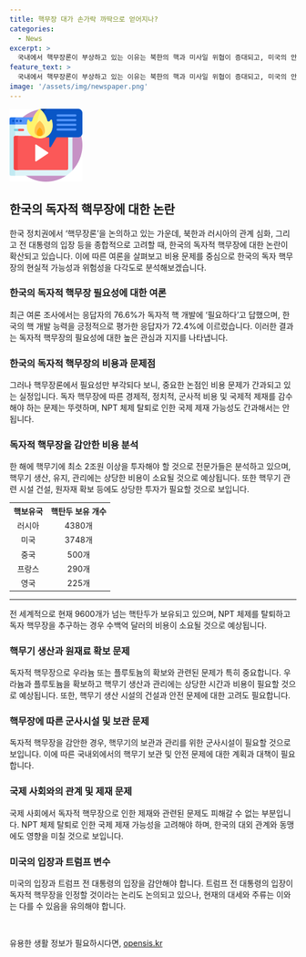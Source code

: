 ```yaml
---
title: 핵무장 대가 손가락 까딱으로 얻어지나?
categories:
  - News
excerpt: >
  국내에서 핵무장론이 부상하고 있는 이유는 북한의 핵과 미사일 위협이 증대되고, 미국의 안보보장이 불확실해지면서 한국이 독자적 핵무장을 고려해야 한다는 의견이 나오기 때문입니다. 하지만 핵무장에는 엄청난 비용과 국제제재, 동맹 파기 등의 부작용이 따르므로 신중한 논의가 필요합니다. 한국인들의 의견은 북한의 핵ㆍ미사일 고도화에 따라 독자 핵무장을 해야 한다는지 여부에 관심이 집중되고 있습니다.
feature_text: >
  국내에서 핵무장론이 부상하고 있는 이유는 북한의 핵과 미사일 위협이 증대되고, 미국의 안보보장이 불확실해지면서 한국이 독자적 핵무장을 고려해야 한다는 의견이 나오기 때문입니다. 하지만 핵무장에는 엄청난 비용과 국제제재, 동맹 파기 등의 부작용이 따르므로 신중한 논의가 필요합니다. 한국인들의 의견은 북한의 핵ㆍ미사일 고도화에 따라 독자 핵무장을 해야 한다는지 여부에 관심이 집중되고 있습니다.
image: '/assets/img/newspaper.png'
---
```


<p><img src="/assets/img/news.png" alt="rentncar 속보" /></p>

<h2 data-ke-size="size26">한국의 독자적 핵무장에 대한 논란</h2>

<p data-ke-size="size16">한국 정치권에서 ‘핵무장론’을 논의하고 있는 가운데, 북한과 러시아의 관계 심화, 그리고 전 대통령의 입장 등을 종합적으로 고려할 때, 한국의 독자적 핵무장에 대한 논란이 확산되고 있습니다. 이에 따른 여론을 살펴보고 비용 문제를 중심으로 한국의 독자 핵무장의 현실적 가능성과 위험성을 다각도로 분석해보겠습니다.</p>

<h3 data-ke-size="size24">한국의 독자적 핵무장 필요성에 대한 여론</h3>

<p data-ke-size="size16">최근 여론 조사에서는 응답자의 76.6%가 독자적 핵 개발에 ‘필요하다’고 답했으며, 한국의 핵 개발 능력을 긍정적으로 평가한 응답자가 72.4%에 이르렀습니다. 이러한 결과는 독자적 핵무장의 필요성에 대한 높은 관심과 지지를 나타냅니다.</p>

<h3 data-ke-size="size24">한국의 독자적 핵무장의 비용과 문제점</h3>

<p data-ke-size="size16">그러나 핵무장론에서 필요성만 부각되다 보니, 중요한 논점인 비용 문제가 간과되고 있는 실정입니다. 독자 핵무장에 따른 경제적, 정치적, 군사적 비용 및 국제적 제재를 감수해야 하는 문제는 뚜렷하며, NPT 체제 탈퇴로 인한 국제 제재 가능성도 간과해서는 안 됩니다.</p>

<h3 data-ke-size="size24">독자적 핵무장을 감안한 비용 분석</h3>

<p data-ke-size="size16">한 해에 핵무기에 최소 2조원 이상을 투자해야 할 것으로 전문가들은 분석하고 있으며, 핵무기 생산, 유지, 관리에는 상당한 비용이 소요될 것으로 예상됩니다. 또한 핵무기 관련 시설 건설, 원자재 확보 등에도 상당한 투자가 필요할 것으로 보입니다.</p>

<table>
    <tr>
        <th style="text-align: center;">핵보유국</th>
        <th style="text-align: center;">핵탄두 보유 개수</th>
    </tr>
    <tr>
        <td style="text-align: center;">러시아</td>
        <td style="text-align: center;">4380개</td>
    </tr>
    <tr>
        <td style="text-align: center;">미국</td>
        <td style="text-align: center;">3748개</td>
    </tr>
    <tr>
        <td style="text-align: center;">중국</td>
        <td style="text-align: center;">500개</td>
    </tr>
    <tr>
        <td style="text-align: center;">프랑스</td>
        <td style="text-align: center;">290개</td>
    </tr>
    <tr>
        <td style="text-align: center;">영국</td>
        <td style="text-align: center;">225개</td>
    </tr>
</table>

<hr>

<p data-ke-size="size16">전 세계적으로 현재 9600개가 넘는 핵탄두가 보유되고 있으며, NPT 체제를 탈퇴하고 독자 핵무장을 추구하는 경우 수백억 달러의 비용이 소요될 것으로 예상됩니다.</p>

<h3 data-ke-size="size24">핵무기 생산과 원재료 확보 문제</h3>

<p data-ke-size="size16">독자적 핵무장으로 우라늄 또는 플루토늄의 확보와 관련된 문제가 특히 중요합니다. 우라늄과 플루토늄을 확보하고 핵무기 생산과 관리에는 상당한 시간과 비용이 필요할 것으로 예상됩니다. 또한, 핵무기 생산 시설의 건설과 안전 문제에 대한 고려도 필요합니다.</p>

<h3 data-ke-size="size24">핵무장에 따른 군사시설 및 보관 문제</h3>

<p data-ke-size="size16">독자적 핵무장을 감안한 경우, 핵무기의 보관과 관리를 위한 군사시설이 필요할 것으로 보입니다. 이에 따른 국내외에서의 핵무기 보관 및 안전 문제에 대한 계획과 대책이 필요합니다.</p>

<h3 data-ke-size="size24">국제 사회와의 관계 및 제재 문제</h3>

<p data-ke-size="size16">국제 사회에서 독자적 핵무장으로 인한 제재와 관련된 문제도 피해갈 수 없는 부분입니다. NPT 체제 탈퇴로 인한 국제 제재 가능성을 고려해야 하며, 한국의 대외 관계와 동맹에도 영향을 미칠 것으로 보입니다.</p>

<h3 data-ke-size="size24">미국의 입장과 트럼프 변수</h3>

<p data-ke-size="size16">미국의 입장과 트럼프 전 대통령의 입장을 감안해야 합니다. 트럼프 전 대통령의 입장이 독자적 핵무장을 인정할 것이라는 논리도 논의되고 있으나, 현재의 대세와 주류는 이와는 다를 수 있음을 유의해야 합니다.</p>

<p data-ke-size="size16">&nbsp;</p>
유용한 생활 정보가 필요하시다면, <a href="https://opensis.kr" rel="dofollow">opensis.kr</a>


